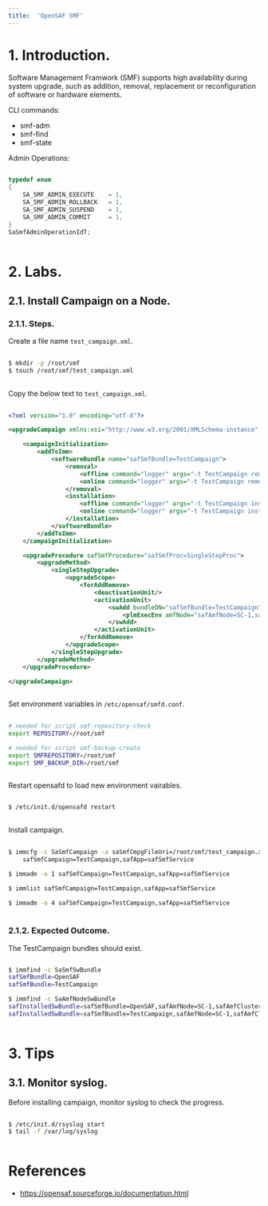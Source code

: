 ```yaml
---
title:  'OpenSAF SMF'
---
```



# 1. Introduction.
Software Management Framwork (SMF) supports high availability during system upgrade, such as addition, removal, replacement or reconfiguration of software or hardware elements.

CLI commands:

- smf-adm
- smf-find
- smf-state

Admin Operations:
```c++
  
typedef enum
{
    SA_SMF_ADMIN_EXECUTE    = 1,
    SA_SMF_ADMIN_ROLLBACK   = 1,
    SA_SMF_ADMIN_SUSPEND    = 1,
    SA_SMF_ADMIN_COMMIT     = 1,
}
SaSmfAdminOperationIdT;
  
```

# 2. Labs.
## 2.1. Install Campaign on a Node.
### 2.1.1. Steps.
Create a file name `test_campaign.xml`.
```sh
  
$ mkdir -p /root/smf
$ touch /root/smf/test_campaign.xml
  
```

Copy the below text to `test_campaign.xml`.
```xml
  
<?xml version="1.0" encoding="utf-8"?>

<upgradeCampaign xmlns:xsi="http://www.w3.org/2001/XMLSchema-instance" safSmfCampaign="safSmfCampaign=install_bundles">

    <campaignInitialization>
        <addToImm>
            <softwareBundle name="safSmfBundle=TestCampaign">
                <removal>
                    <offline command="logger" args="-t TestCampaign removal offline" saSmfBundleRemoveOfflineScope="0"/>
                    <online command="logger" args="-t TestCampaign removal online"/>
                </removal>
                <installation>
                    <offline command="logger" args="-t TestCampaign installation offline" saSmfBundleInstallOfflineScope="0"/>
                    <online command="logger" args="-t TestCampaign installation online"/>
                </installation>
            </softwareBundle>
        </addToImm>
    </campaignInitialization>

    <upgradeProcedure safSmfProcedure="safSmfProc=SingleStepProc">
        <upgradeMethod>
            <singleStepUpgrade>
                <upgradeScope>
                    <forAddRemove>
                        <deactivationUnit/>
                        <activationUnit>
                            <swAdd bundleDN="safSmfBundle=TestCampaign" pathnamePrefix="/root/smf/test_campaign">
                                <plmExecEnv amfNode="safAmfNode=SC-1,safAmfCluster=myAmfCluster"/>
                            </swAdd>
                        </activationUnit>
                    </forAddRemove>
                </upgradeScope>
            </singleStepUpgrade>
        </upgradeMethod>
    </upgradeProcedure>

</upgradeCampaign>
  
```

Set environment variables in `/etc/opensaf/smfd.conf`.
```sh
  
# needed for script smf-repository-check
export REPOSITORY=/root/smf

# needed for script smf-backup-create
export SMFREPOSITORY=/root/smf
export SMF_BACKUP_DIR=/root/smf
  
```

Restart opensafd to load new environment vairables.
```sh

$ /etc/init.d/opensafd restart
  
```

Install campaign.
```sh
  
$ immcfg -c SaSmfCampaign -a saSmfCmpgFileUri=/root/smf/test_campaign.xml \
    safSmfCampaign=TestCampaign,safApp=safSmfService

$ immadm -o 1 safSmfCampaign=TestCampaign,safApp=safSmfService

$ immlist safSmfCampaign=TestCampaign,safApp=safSmfService

$ immadm -o 4 safSmfCampaign=TestCampaign,safApp=safSmfService
  
```


### 2.1.2. Expected Outcome.
The TestCampaign bundles should exist.
```sh

$ immfind -c SaSmfSwBundle
safSmfBundle=OpenSAF
safSmfBundle=TestCampaign

$ immfind -c SaAmfNodeSwBundle
safInstalledSwBundle=safSmfBundle=OpenSAF,safAmfNode=SC-1,safAmfCluster=myAmfCluster
safInstalledSwBundle=safSmfBundle=TestCampaign,safAmfNode=SC-1,safAmfCluster=myAmfCluster
  
```


# 3. Tips
## 3.1. Monitor syslog.
Before installing campaign, monitor syslog to check the progress.
```sh
  
$ /etc/init.d/rsyslog start
$ tail -f /var/log/syslog
  
```

# References
- https://opensaf.sourceforge.io/documentation.html
